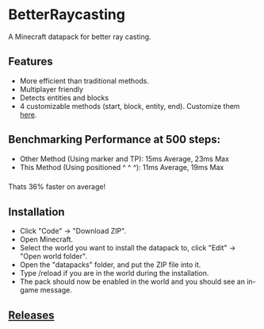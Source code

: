 # BetterRaycasting
A Minecraft datapack for better ray casting.

## Features
* More efficient than traditional methods.
* Multiplayer friendly
* Detects entities and blocks
* 4 customizable methods (start, block, entity, end). Customize them [here](https://github.com/TechnoBro03/BetterRaycasting/tree/main/data/raycasting/functions/hit).

## Benchmarking Performance at 500 steps:
* Other Method (Using marker and TP): 15ms Average, 23ms Max
* This Method (Using positioned ^ ^ ^): 11ms Average, 19ms Max
###
Thats 36% faster on average!

## Installation
* Click "Code" -> "Download ZIP".
* Open Minecraft.
* Select the world you want to install the datapack to, click "Edit" -> "Open world folder".
* Open the "datapacks" folder, and put the ZIP file into it.
* Type /reload if you are in the world during the installation.
* The pack should now be enabled in the world and you should see an in-game message.

## [Releases](https://github.com/TechnoBro03/BetterRaycasting/releases)
